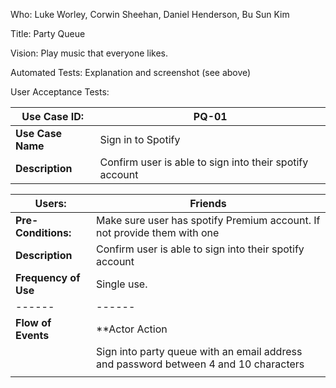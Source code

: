 Who: Luke Worley, Corwin Sheehan, Daniel Henderson, Bu Sun Kim

Title: Party Queue  

Vision: Play music that everyone likes.

Automated Tests: Explanation and screenshot (see above)

User Acceptance Tests:



|  **Use Case ID:** | PQ-01 |
|------|------|
|**Use Case Name**|Sign in to Spotify|
| **Description** |Confirm user is able to sign into their spotify account|

|  **Users:** | Friends |
|------|------|
|**Pre-Conditions:**|Make sure user has spotify Premium account. If not provide them with one|
| **Description** |Confirm user is able to sign into their spotify account|
|**Frequency of Use**|Single use.|
|------|------|
|**Flow of Events**|**Actor Action| System Response| Comments|
|                  | Sign into party queue with an email address and password between 4 and 10 characters| |  |
|                 | 
